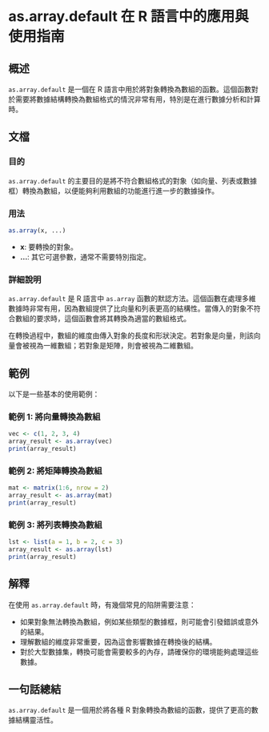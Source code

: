 <!--
Meta Description: # as.array.default 在 R 語言中的應用與使用指南 ## 概述 `as.array.default` 是一個在 R 語言中用於將對象轉換為數組的函數。這個函數對於需要將數據結構轉換為數組格式的情況非常有用，特別是在進行數據分析和計算時。 ## 文檔 ### 目的 `as.array...
Meta Keywords: array, default, array_result, print, vec
-->

# as.array.default 在 R 語言中的應用與使用指南

## 概述
`as.array.default` 是一個在 R 語言中用於將對象轉換為數組的函數。這個函數對於需要將數據結構轉換為數組格式的情況非常有用，特別是在進行數據分析和計算時。

## 文檔
### 目的
`as.array.default` 的主要目的是將不符合數組格式的對象（如向量、列表或數據框）轉換為數組，以便能夠利用數組的功能進行進一步的數據操作。

### 用法
```R
as.array(x, ...)
```
- **x**: 要轉換的對象。
- **...**: 其它可選參數，通常不需要特別指定。

### 詳細說明
`as.array.default` 是 R 語言中 `as.array` 函數的默認方法。這個函數在處理多維數據時非常有用，因為數組提供了比向量和列表更高的結構性。當傳入的對象不符合數組的要求時，這個函數會將其轉換為適當的數組格式。

在轉換過程中，數組的維度由傳入對象的長度和形狀決定。若對象是向量，則該向量會被視為一維數組；若對象是矩陣，則會被視為二維數組。

## 範例
以下是一些基本的使用範例：

### 範例 1: 將向量轉換為數組
```R
vec <- c(1, 2, 3, 4)
array_result <- as.array(vec)
print(array_result)
```

### 範例 2: 將矩陣轉換為數組
```R
mat <- matrix(1:6, nrow = 2)
array_result <- as.array(mat)
print(array_result)
```

### 範例 3: 將列表轉換為數組
```R
lst <- list(a = 1, b = 2, c = 3)
array_result <- as.array(lst)
print(array_result)
```

## 解釋
在使用 `as.array.default` 時，有幾個常見的陷阱需要注意：
- 如果對象無法轉換為數組，例如某些類型的數據框，則可能會引發錯誤或意外的結果。
- 理解數組的維度非常重要，因為這會影響數據在轉換後的結構。
- 對於大型數據集，轉換可能會需要較多的內存，請確保你的環境能夠處理這些數據。

## 一句話總結
`as.array.default` 是一個用於將各種 R 對象轉換為數組的函數，提供了更高的數據結構靈活性。